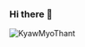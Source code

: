 ### Hi there 👋

<!--
**KyawMyoThant/KyawMyoThant** is a ✨ _special_ ✨ repository because its `README.md` (this file) appears on your GitHub profile.

Here are some ideas to get you started:

- 🔭 I’m currently working on Flutter and Django
- 🌱 I’m currently learning neovim and lua scripting
- 🤔 I’m looking for help with low resource progarmming 
- 💬 Ask me about Linux
- ⚡ Fun fact: I still don't facial hair even I am 26(1996 born) now
-->
<p align="left"> <img src="https://github-readme-stats.vercel.app/api?username=KyawMyoThant&show_icons=true&theme=gruvbox" alt="KyawMyoThant" />
